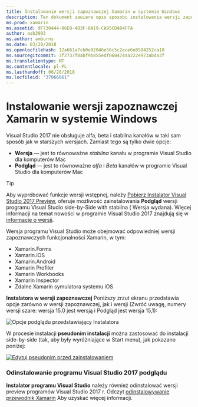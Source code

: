 ```yaml
---
title: Instalowanie wersji zapoznawczej Xamarin w systemie Windows
description: Ten dokument zawiera opis sposobu instalowania wersji zapoznawczej programu Xamarin w programie Visual Studio 2017 przy użyciu kanału wersji zapoznawczej.
ms.prod: xamarin
ms.assetid: 9F730444-06E8-4B3F-8A19-CA95CD484FFA
author: asb3993
ms.author: amburns
ms.date: 03/20/2018
ms.openlocfilehash: 12a661a7cb0e92046e56c5c2ece6e8504252ca10
ms.sourcegitcommit: 3f2737f8abf9b855edf060474aa222e973abda3f
ms.translationtype: MT
ms.contentlocale: pl-PL
ms.lasthandoff: 06/28/2018
ms.locfileid: "37066861"
---
```

# <a name="installing-xamarin-preview-on-windows"></a>Instalowanie wersji zapoznawczej Xamarin w systemie Windows

Visual Studio 2017 nie obsługuje alfa, beta i stabilna kanałów w taki sam sposób jak w starszych wersjach. Zamiast tego są tylko dwie opcje:

- **Wersja** — jest to równoważne _stabilna_ kanału w programie Visual Studio dla komputerów Mac
- **Podgląd** — jest to równoważne _alfa_ i _Beta_ kanałów w programie Visual Studio dla komputerów Mac

> [!TIP] 
> Aby wypróbować funkcje wersji wstępnej, należy [Pobierz Instalator Visual Studio 2017 Preview](https://visualstudio.microsoft.com/vs/preview/), oferuje możliwość zainstalowania **Podgląd** wersji programu Visual Studio side-by-Side with stabilna ( Wersja wydana). Więcej informacji na temat nowości w programie Visual Studio 2017 znajdują się w [informacje o wersji](/visualstudio/releasenotes/vs2017-preview-relnotes).

Wersja programu Visual Studio może obejmować odpowiedniej wersji zapoznawczych funkcjonalności Xamarin, w tym:

- Xamarin.Forms
- Xamarin.iOS
- Xamarin.Android
- Xamarin Profiler
- Xamarin Workbooks
- Xamarin Inspector
- Zdalne Xamarin symulatora systemu iOS

**Instalatora w wersji zapoznawczej** Poniższy zrzut ekranu przedstawia opcje zarówno w wersji zapoznawczej, jak i wersji (Zwróć uwagę, numery wersji szare: wersja 15.0 jest wersją i Podgląd jest wersja 15,1):

![Opcje podglądu przedstawiający Instalatora](windows-images/vs2017-installer.jpg)

W procesie instalacji **pseudonim instalacji** można zastosować do instalacji side-by-side (tak, aby były wyróżniające w Start menu), jak pokazano poniżej:

[![Edytuj pseudonim przed zainstalowaniem](windows-images/vs2017-nickname-sml.png "pseudonim edycji przed instalacją")](windows-images/vs2017-nickname.png#lightbox)

### <a name="uninstalling-visual-studio-2017-preview"></a>Odinstalowanie programu Visual Studio 2017 podglądu

**Instalator programu Visual Studio** należy również odinstalować wersji preview programów Visual Studio 2017 r. Odczyt [odinstalowywanie przewodnik Xamarin](uninstalling-xamarin.md#uninstallvs2017) Aby uzyskać więcej informacji.
